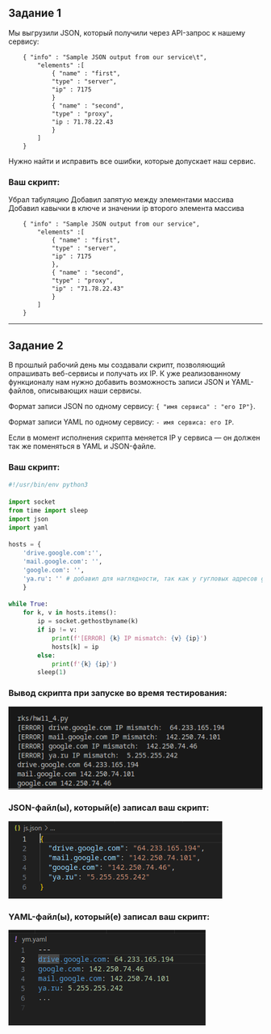 ## Задание 1

Мы выгрузили JSON, который получили через API-запрос к нашему сервису:

```
    { "info" : "Sample JSON output from our service\t",
        "elements" :[
            { "name" : "first",
            "type" : "server",
            "ip" : 7175 
            }
            { "name" : "second",
            "type" : "proxy",
            "ip : 71.78.22.43
            }
        ]
    }
```
  Нужно найти и исправить все ошибки, которые допускает наш сервис.

### Ваш скрипт:

Убрал табуляцию
Добавил запятую между элементами массива
Добавил кавычки в ключе и значении ip второго элемента массива
```
    { "info" : "Sample JSON output from our service",
        "elements" :[
            { "name" : "first",
            "type" : "server",
            "ip" : 7175 
            },
            { "name" : "second",
            "type" : "proxy",
            "ip" : "71.78.22.43"
            }
        ]
    }
```

---

## Задание 2

В прошлый рабочий день мы создавали скрипт, позволяющий опрашивать веб-сервисы и получать их IP. К уже реализованному функционалу нам нужно добавить возможность записи JSON и YAML-файлов, описывающих наши сервисы. 

Формат записи JSON по одному сервису: `{ "имя сервиса" : "его IP"}`. 

Формат записи YAML по одному сервису: `- имя сервиса: его IP`. 

Если в момент исполнения скрипта меняется IP у сервиса — он должен так же поменяться в YAML и JSON-файле.

### Ваш скрипт:

```python
#!/usr/bin/env python3

import socket
from time import sleep
import json
import yaml

hosts = {
    'drive.google.com':'',
    'mail.google.com': '',
    'google.com': '',
    'ya.ru': '' # добавил для наглядности, так как у гугловых адресов gethostbyname_ex возвращает 1 ip
    }

while True:
    for k, v in hosts.items():
        ip = socket.gethostbyname(k)
        if ip != v:
            print(f'[ERROR] {k} IP mismatch: {v} {ip}')
            hosts[k] = ip
        else:
            print(f'{k} {ip}')
        sleep(1)
```

### Вывод скрипта при запуске во время тестирования:


![12_2_1](images/12_2_1.png)

### JSON-файл(ы), который(е) записал ваш скрипт:

![12_2_2](images/12_2_2.png)


### YAML-файл(ы), который(е) записал ваш скрипт:

![12_2_3](images/12_2_3.png)
